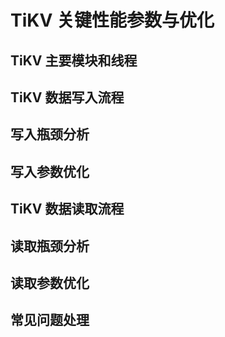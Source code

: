 # TiKV 关键性能参数与优化

## TiKV 主要模块和线程
## TiKV 数据写入流程
## 写入瓶颈分析
## 写入参数优化
## TiKV 数据读取流程
## 读取瓶颈分析
## 读取参数优化
## 常见问题处理
